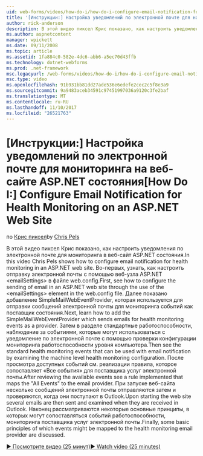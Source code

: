 ```yaml
---
uid: web-forms/videos/how-do-i/how-do-i-configure-email-notification-for-health-monitoring-on-an-aspnet-web-site
title: '[Инструкции:] Настройка уведомлений по электронной почте для наблюдения за работоспособностью веб-узла ASP.NET | Документы Microsoft'
author: rick-anderson
description: В этой видео пиксел Крис показано, как настроить уведомления по электронной почте для мониторинга в веб-сайт ASP.NET состояния. Во-первых в разделе Настройка отправки e...
ms.author: aspnetcontent
manager: wpickett
ms.date: 09/11/2008
ms.topic: article
ms.assetid: 1fa884c0-582e-4dc6-abb6-a5ec70d43ffb
ms.technology: dotnet-webforms
ms.prod: .net-framework
msc.legacyurl: /web-forms/videos/how-do-i/how-do-i-configure-email-notification-for-health-monitoring-on-an-aspnet-web-site
msc.type: video
ms.openlocfilehash: 91b931bb81dd27ade536e6edefe2cec2c5f8e3a9
ms.sourcegitcommit: 9a9483aceb34591c97451997036a9120c3fe2baf
ms.translationtype: MT
ms.contentlocale: ru-RU
ms.lasthandoff: 11/10/2017
ms.locfileid: "26521763"
---
```

<a name="how-do-i-configure-email-notification-for-health-monitoring-on-an-aspnet-web-site"></a><span data-ttu-id="a0555-104">[Инструкции:] Настройка уведомлений по электронной почте для мониторинга на веб-сайте ASP.NET состояния</span><span class="sxs-lookup"><span data-stu-id="a0555-104">[How Do I:] Configure Email Notification for Health Monitoring on an ASP.NET Web Site</span></span>
====================
<span data-ttu-id="a0555-105">по [Крис пиксел](https://twitter.com/chrispels)</span><span class="sxs-lookup"><span data-stu-id="a0555-105">by [Chris Pels](https://twitter.com/chrispels)</span></span>

<span data-ttu-id="a0555-106">В этой видео пиксел Крис показано, как настроить уведомления по электронной почте для мониторинга в веб-сайт ASP.NET состояния.</span><span class="sxs-lookup"><span data-stu-id="a0555-106">In this video Chris Pels shows how to configure email notification for health monitoring in an ASP.NET web site.</span></span> <span data-ttu-id="a0555-107">Во-первых, узнать, как настроить отправку электронной почты с помощью веб-узла ASP.NET &lt;emailSettings&gt; в файле web.config.</span><span class="sxs-lookup"><span data-stu-id="a0555-107">First, see how to configure the sending of email in an ASP.NET web site through the use of the &lt;emailSettings&gt; element in the web.config file.</span></span> <span data-ttu-id="a0555-108">Далее показано добавление SimpleMailWebEventProvider, которая используется для отправки сообщений электронной почты для мониторинга событий как поставщик состояния.</span><span class="sxs-lookup"><span data-stu-id="a0555-108">Next, learn how to add the SimpleMailWebEventProvider which sends emails for health monitoring events as a provider.</span></span> <span data-ttu-id="a0555-109">Затем в разделе стандартные работоспособности, наблюдение за событиями, которые могут использоваться с уведомление по электронной почте с помощью проверки конфигурации мониторинга работоспособности уровня компьютера.</span><span class="sxs-lookup"><span data-stu-id="a0555-109">Then see the standard health monitoring events that can be used with email notification by examining the machine level health monitoring configuration.</span></span> <span data-ttu-id="a0555-110">После просмотра доступных событий см. реализации правила, которое сопоставляет «Все события» для поставщика услуг электронной почты.</span><span class="sxs-lookup"><span data-stu-id="a0555-110">After reviewing the available events see a rule implemented that maps the "All Events" to the email provider.</span></span> <span data-ttu-id="a0555-111">При запуске веб-сайта несколько сообщений электронной почты отправляются затем и проверяются, когда они поступают в Outlook.</span><span class="sxs-lookup"><span data-stu-id="a0555-111">Upon starting the web site several emails are then sent and examined when they are received in Outlook.</span></span> <span data-ttu-id="a0555-112">Наконец рассматриваются некоторые основные принципы, в которых могут сопоставляться событий работоспособности, мониторинга поставщика услуг электронной почты.</span><span class="sxs-lookup"><span data-stu-id="a0555-112">Finally, some basic principles of which events might be mapped to the health monitoring email provider are discussed.</span></span>

[<span data-ttu-id="a0555-113">&#9654; Посмотрите видео (25 минут)</span><span class="sxs-lookup"><span data-stu-id="a0555-113">&#9654; Watch video (25 minutes)</span></span>](https://channel9.msdn.com/Blogs/ASP-NET-Site-Videos/how-do-i-configure-email-notification-for-health-monitoring-on-an-aspnet-web-site)
